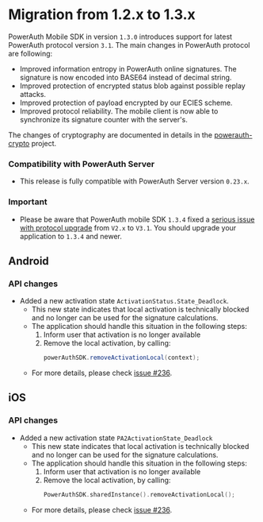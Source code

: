 # Migration from 1.2.x to 1.3.x

PowerAuth Mobile SDK in version `1.3.0` introduces support for latest PowerAuth protocol version `3.1`. The main changes in PowerAuth protocol are following:

- Improved information entropy in PowerAuth online signatures. The signature is now encoded into BASE64 instead of decimal string.
- Improved protection of encrypted status blob against possible replay attacks.
- Improved protection of payload encrypted by our ECIES scheme.
- Improved protocol reliability. The mobile client is now able to synchronize its signature counter with the server's.

The changes of cryptography are documented in details in the [powerauth-crypto](https://github.com/wultra/powerauth-crypto) project.


### Compatibility with PowerAuth Server

- This release is fully compatible with PowerAuth Server version `0.23.x`.

### Important

- Please be aware that PowerAuth mobile SDK `1.3.4` fixed a [serious issue with protocol upgrade](https://github.com/wultra/powerauth-mobile-sdk/issues/302) from `V2.x` to `V3.1`. You should upgrade your application to `1.3.4` and newer. 

## Android

### API changes

- Added a new activation state `ActivationStatus.State_Deadlock`.
  - This new state indicates that local activation is technically blocked and no longer can be used for the signature calculations.
  - The application should handle this situation in the following steps:
    1. Inform user that activation is no longer available
    2. Remove the local activation, by calling:
       ```java
       powerAuthSDK.removeActivationLocal(context);
       ```
  - For more details, please check [issue #236](https://github.com/wultra/powerauth-mobile-sdk/issues/236).

## iOS

### API changes

- Added a new activation state `PA2ActivationState_Deadlock`
  - This new state indicates that local activation is technically blocked and no longer can be used for the signature calculations.
  - The application should handle this situation in the following steps:
    1. Inform user that activation is no longer available
    2. Remove the local activation, by calling:
       ```swift
       PowerAuthSDK.sharedInstance().removeActivationLocal();
       ```
  - For more details, please check [issue #236](https://github.com/wultra/powerauth-mobile-sdk/issues/236).

